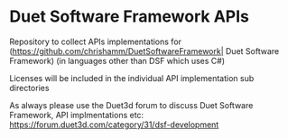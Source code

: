 # Duet Software Framework APIs

Repository to collect APIs implementations for (https://github.com/chrishamm/DuetSoftwareFramework| Duet Software Framework) (in languages other than DSF which uses C#)

Licenses will be included in the individual API implementation sub directories

As always please use the Duet3d forum to discuss Duet Software Framework, API implmentations etc:
https://forum.duet3d.com/category/31/dsf-development
